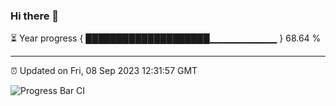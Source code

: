 ### Hi there 👋

⏳ Year progress { ████████████████████▁▁▁▁▁▁▁▁▁▁ } 68.64 %

---

⏰ Updated on Fri, 08 Sep 2023 12:31:57 GMT

![Progress Bar CI](https://github.com/ZhaoGui/ZhaoGui/workflows/Progress%20Bar%20CI/badge.svg)

